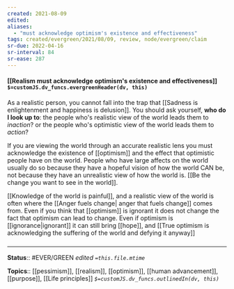 ```yaml
---
created: 2021-08-09
edited: 
aliases:
  - "must acknowledge optimism's existence and effectiveness"
tags: created/evergreen/2021/08/09, review, node/evergreen/claim
sr-due: 2022-04-16
sr-interval: 84
sr-ease: 287
---
```


#### [[Realism must acknowledge optimism's existence and effectiveness]] `$=customJS.dv_funcs.evergreenHeader(dv, this)`

As a realistic person, you cannot fall into the trap that [[Sadness is enlightenment and happiness is delusion]]. You should ask yourself, **who do I look up to**: the people who's realistic view of the world leads them to *inaction*? or the people who's optimistic view of the world leads them to *action*?

If you are viewing the world through an accurate realistic lens you must acknowledge the existence of [[optimism]] and the effect that optimistic people have on the world. People who have large affects on the world usually do so because they have a hopeful vision of how the world CAN be, not because they have an unrealistic view of how the world is. [[Be the change you want to see in the world]]. 

[[Knowledge of the world is painful]], and a realistic view of the world is often where the [[Anger fuels change| anger that fuels change]] comes from. 
Even if you think that [[optimism]] is ignorant it does not change the fact that optimism can lead to change. Even if optimism is [[ignorance|ignorant]] it can still bring [[hope]], and
[[True optimism is acknowledging the suffering of the world and defying it anyway]]

### <hr class="footnote"/>

**Status**:: #EVER/GREEN
*edited `=this.file.mtime`*

**Topics**:: [[pessimism]], [[realism]], [[optimism]], [[human advancement]], [[purpose]], [[Life principles]]
*`$=customJS.dv_funcs.outlinedIn(dv, this)`*
